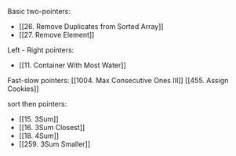 
Basic two-pointers:
- [[26. Remove Duplicates from Sorted Array]]
- [[27. Remove Element]]

Left - Right pointers:
- [[11. Container With Most Water]]

Fast-slow pointers:
[[1004. Max Consecutive Ones III]]
[[455. Assign Cookies]]

sort then pointers:
- [[15. 3Sum]]
- [[16. 3Sum Closest]]
- [[18. 4Sum]]
- [[259. 3Sum Smaller]]


